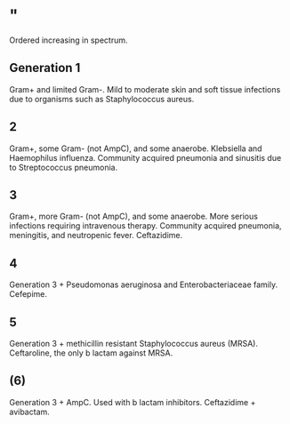 # "

Ordered increasing in spectrum.

## Generation 1

Gram+ and limited Gram-.
Mild to moderate skin and soft tissue infections due to organisms such as Staphylococcus aureus.

## 2
Gram+, some Gram- (not AmpC), and some anaerobe.
Klebsiella and Haemophilus influenza.
Community acquired pneumonia and sinusitis due to Streptococcus pneumonia.

## 3
Gram+, more Gram- (not AmpC), and some anaerobe.
More serious infections requiring intravenous therapy.
Community acquired pneumonia, meningitis, and neutropenic fever.
Ceftazidime.

## 4
Generation 3 + Pseudomonas aeruginosa and Enterobacteriaceae family.
Cefepime.

## 5
Generation 3 + methicillin resistant Staphylococcus aureus (MRSA).
Ceftaroline, the only b lactam against MRSA.

## (6)

Generation 3 + AmpC.
Used with b lactam inhibitors.
Ceftazidime + avibactam.
